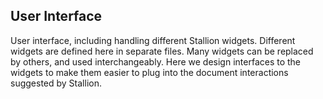 ## User Interface

User interface, including handling different Stallion widgets.
Different widgets are defined here in separate files. 
Many widgets can be replaced by others, and used interchangeably. Here we design interfaces to the widgets to make them easier to plug into the document interactions suggested by Stallion.
